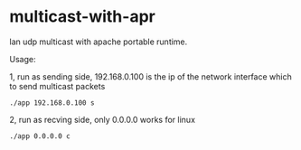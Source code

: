 # multicast-with-apr
lan udp multicast with apache portable runtime.

Usage:  

1, run as sending side, 192.168.0.100 is the ip of the network interface which to send multicast packets  

	./app 192.168.0.100 s

2, run as recving side, only 0.0.0.0 works for linux  

	./app 0.0.0.0 c
